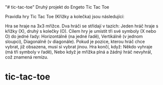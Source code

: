 "# tic-tac-toe" Druhý projekt do Engeto Tic Tac Toe

Pravidla hry Tic Tac Toe (Křížky a kolečka) jsou následující:

Hra se hraje na 3x3 mřížce.
Dva hráči se střídají v tazích:
Jeden hráč hraje s křížky (X), druhý s kolečky (O).
Cílem hry je umístit tři své symboly (X nebo O) do jedné řady:
Horizontálně (na jedné řadě),
Vertikálně (v jednom sloupci),
Diagonálně (v diagonále).
Pokud je pozice, kterou hráč chce vybrat, již obsazena, musí si vybrat jinou.
Hra končí, když:
Někdo vyhraje (má tři symboly v řadě),
Nebo když je mřížka plná a žádný hráč nevyhrál, což znamená remízu.
# tic-tac-toe
